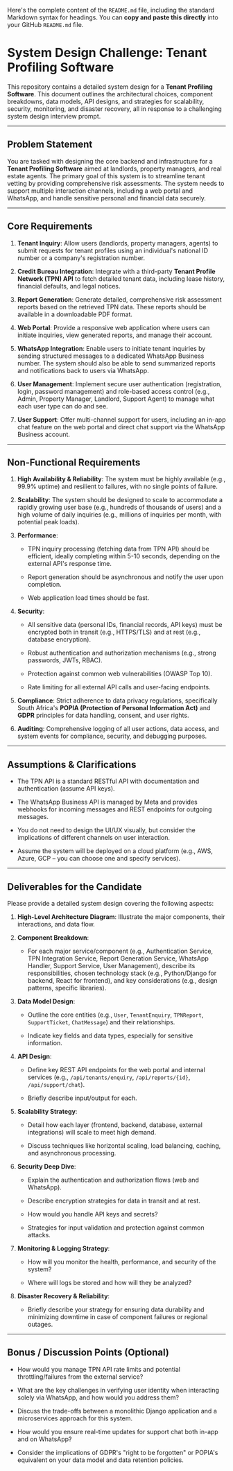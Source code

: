 Here's the complete content of the `README.md` file, including the standard Markdown syntax for headings. You can **copy and paste this directly** into your GitHub `README.md` file.


# System Design Challenge: Tenant Profiling Software

This repository contains a detailed system design for a **Tenant Profiling Software**. This document outlines the architectural choices, component breakdowns, data models, API designs, and strategies for scalability, security, monitoring, and disaster recovery, all in response to a challenging system design interview prompt.

---

## Problem Statement

You are tasked with designing the core backend and infrastructure for a **Tenant Profiling Software** aimed at landlords, property managers, and real estate agents. The primary goal of this system is to streamline tenant vetting by providing comprehensive risk assessments. The system needs to support multiple interaction channels, including a web portal and WhatsApp, and handle sensitive personal and financial data securely.

---

## Core Requirements

1. **Tenant Inquiry**: Allow users (landlords, property managers, agents) to submit requests for tenant profiles using an individual's national ID number or a company's registration number.

2. **Credit Bureau Integration**: Integrate with a third-party **Tenant Profile Network (TPN) API** to fetch detailed tenant data, including lease history, financial defaults, and legal notices.

3. **Report Generation**: Generate detailed, comprehensive risk assessment reports based on the retrieved TPN data. These reports should be available in a downloadable PDF format.

4. **Web Portal**: Provide a responsive web application where users can initiate inquiries, view generated reports, and manage their account.

5. **WhatsApp Integration**: Enable users to initiate tenant inquiries by sending structured messages to a dedicated WhatsApp Business number. The system should also be able to send summarized reports and notifications back to users via WhatsApp.

6. **User Management**: Implement secure user authentication (registration, login, password management) and role-based access control (e.g., Admin, Property Manager, Landlord, Support Agent) to manage what each user type can do and see.

7. **User Support**: Offer multi-channel support for users, including an in-app chat feature on the web portal and direct chat support via the WhatsApp Business account.

---

## Non-Functional Requirements

1. **High Availability & Reliability**: The system must be highly available (e.g., 99.9% uptime) and resilient to failures, with no single points of failure.

2. **Scalability**: The system should be designed to scale to accommodate a rapidly growing user base (e.g., hundreds of thousands of users) and a high volume of daily inquiries (e.g., millions of inquiries per month, with potential peak loads).

3. **Performance**:

   * TPN inquiry processing (fetching data from TPN API) should be efficient, ideally completing within 5-10 seconds, depending on the external API's response time.

   * Report generation should be asynchronous and notify the user upon completion.

   * Web application load times should be fast.

4. **Security**:

   * All sensitive data (personal IDs, financial records, API keys) must be encrypted both in transit (e.g., HTTPS/TLS) and at rest (e.g., database encryption).

   * Robust authentication and authorization mechanisms (e.g., strong passwords, JWTs, RBAC).

   * Protection against common web vulnerabilities (OWASP Top 10).

   * Rate limiting for all external API calls and user-facing endpoints.

5. **Compliance**: Strict adherence to data privacy regulations, specifically South Africa's **POPIA (Protection of Personal Information Act)** and **GDPR** principles for data handling, consent, and user rights.

6. **Auditing**: Comprehensive logging of all user actions, data access, and system events for compliance, security, and debugging purposes.

---

## Assumptions & Clarifications

* The TPN API is a standard RESTful API with documentation and authentication (assume API keys).

* The WhatsApp Business API is managed by Meta and provides webhooks for incoming messages and REST endpoints for outgoing messages.

* You do not need to design the UI/UX visually, but consider the implications of different channels on user interaction.

* Assume the system will be deployed on a cloud platform (e.g., AWS, Azure, GCP – you can choose one and specify services).

---

## Deliverables for the Candidate

Please provide a detailed system design covering the following aspects:

1. **High-Level Architecture Diagram**: Illustrate the major components, their interactions, and data flow.

2. **Component Breakdown**:

   * For each major service/component (e.g., Authentication Service, TPN Integration Service, Report Generation Service, WhatsApp Handler, Support Service, User Management), describe its responsibilities, chosen technology stack (e.g., Python/Django for backend, React for frontend), and key considerations (e.g., design patterns, specific libraries).

3. **Data Model Design**:

   * Outline the core entities (e.g., `User`, `TenantEnquiry`, `TPNReport`, `SupportTicket`, `ChatMessage`) and their relationships.

   * Indicate key fields and data types, especially for sensitive information.

4. **API Design**:

   * Define key REST API endpoints for the web portal and internal services (e.g., `/api/tenants/enquiry`, `/api/reports/{id}`, `/api/support/chat`).

   * Briefly describe input/output for each.

5. **Scalability Strategy**:

   * Detail how each layer (frontend, backend, database, external integrations) will scale to meet high demand.

   * Discuss techniques like horizontal scaling, load balancing, caching, and asynchronous processing.

6. **Security Deep Dive**:

   * Explain the authentication and authorization flows (web and WhatsApp).

   * Describe encryption strategies for data in transit and at rest.

   * How would you handle API keys and secrets?

   * Strategies for input validation and protection against common attacks.

7. **Monitoring & Logging Strategy**:

   * How will you monitor the health, performance, and security of the system?

   * Where will logs be stored and how will they be analyzed?

8. **Disaster Recovery & Reliability**:

   * Briefly describe your strategy for ensuring data durability and minimizing downtime in case of component failures or regional outages.

---

## Bonus / Discussion Points (Optional)

* How would you manage TPN API rate limits and potential throttling/failures from the external service?

* What are the key challenges in verifying user identity when interacting solely via WhatsApp, and how would you address them?

* Discuss the trade-offs between a monolithic Django application and a microservices approach for this system.

* How would you ensure real-time updates for support chat both in-app and on WhatsApp?

* Consider the implications of GDPR's "right to be forgotten" or POPIA's equivalent on your data model and data retention policies.
```
